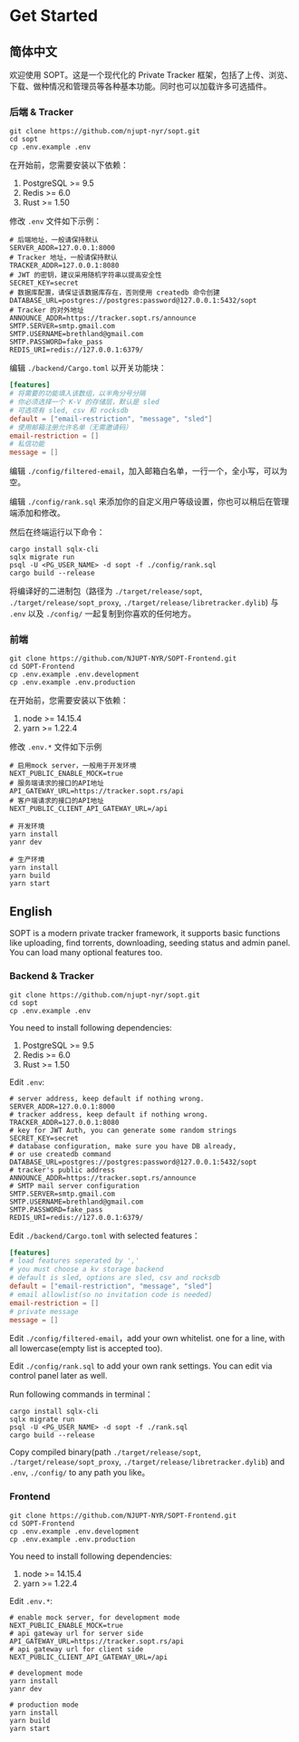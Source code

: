 # Get Started

## 简体中文

欢迎使用 SOPT。这是一个现代化的 Private Tracker 框架，包括了上传、浏览、下载、做种情况和管理员等各种基本功能。同时也可以加载许多可选插件。

### 后端 & Tracker

```shell
git clone https://github.com/njupt-nyr/sopt.git
cd sopt
cp .env.example .env
```

在开始前，您需要安装以下依赖：

1. PostgreSQL >= 9.5
2. Redis >= 6.0
3. Rust >= 1.50

修改 `.env` 文件如下示例：

```
# 后端地址，一般请保持默认
SERVER_ADDR=127.0.0.1:8000
# Tracker 地址，一般请保持默认
TRACKER_ADDR=127.0.0.1:8080
# JWT 的密钥，建议采用随机字符串以提高安全性
SECRET_KEY=secret
# 数据库配置，请保证该数据库存在，否则使用 createdb 命令创建
DATABASE_URL=postgres://postgres:password@127.0.0.1:5432/sopt
# Tracker 的对外地址
ANNOUNCE_ADDR=https://tracker.sopt.rs/announce
SMTP.SERVER=smtp.gmail.com
SMTP.USERNAME=brethland@gmail.com
SMTP.PASSWORD=fake_pass
REDIS_URI=redis://127.0.0.1:6379/
```

编辑 `./backend/Cargo.toml` 以开关功能块：

```toml
[features]
# 将需要的功能填入该数组，以半角分号分隔
# 你必须选择一个 K-V 的存储层，默认是 sled
# 可选项有 sled, csv 和 rocksdb
default = ["email-restriction", "message", "sled"]
# 使用邮箱注册允许名单（无需邀请码）
email-restriction = []
# 私信功能
message = []
```

编辑 `./config/filtered-email`，加入邮箱白名单，一行一个，全小写，可以为空。

编辑 `./config/rank.sql` 来添加你的自定义用户等级设置，你也可以稍后在管理端添加和修改。

然后在终端运行以下命令：

```shell
cargo install sqlx-cli
sqlx migrate run
psql -U <PG_USER_NAME> -d sopt -f ./config/rank.sql
cargo build --release
```

将编译好的二进制包（路径为 `./target/release/sopt`,
`./target/release/sopt_proxy`, `./target/release/libretracker.dylib`) 
与 `.env` 以及 `./config/` 一起复制到你喜欢的任何地方。

### 前端

```shell
git clone https://github.com/NJUPT-NYR/SOPT-Frontend.git
cd SOPT-Frontend
cp .env.example .env.development
cp .env.example .env.production
```

在开始前，您需要安装以下依赖：

1. node >= 14.15.4
2. yarn >= 1.22.4

修改 `.env.*` 文件如下示例

```
# 启用mock server，一般用于开发环境
NEXT_PUBLIC_ENABLE_MOCK=true
# 服务端请求的接口的API地址
API_GATEWAY_URL=https://tracker.sopt.rs/api
# 客户端请求的接口的API地址
NEXT_PUBLIC_CLIENT_API_GATEWAY_URL=/api
```

```shell
# 开发环境
yarn install
yanr dev

# 生产环境
yarn install
yarn build
yarn start
```

## English

SOPT is a modern private tracker framework, it supports basic functions like
uploading, find torrents, downloading, seeding status and admin panel. You can
load many optional features too.

### Backend & Tracker

```shell
git clone https://github.com/njupt-nyr/sopt.git
cd sopt
cp .env.example .env
```

You need to install following dependencies:

1. PostgreSQL >= 9.5
2. Redis >= 6.0
3. Rust >= 1.50

Edit `.env`:

```
# server address, keep default if nothing wrong.
SERVER_ADDR=127.0.0.1:8000
# tracker address, keep default if nothing wrong.
TRACKER_ADDR=127.0.0.1:8080
# key for JWT Auth, you can generate some random strings
SECRET_KEY=secret
# database configuration, make sure you have DB already,
# or use createdb command
DATABASE_URL=postgres://postgres:password@127.0.0.1:5432/sopt
# tracker's public address
ANNOUNCE_ADDR=https://tracker.sopt.rs/announce
# SMTP mail server configuration
SMTP.SERVER=smtp.gmail.com
SMTP.USERNAME=brethland@gmail.com
SMTP.PASSWORD=fake_pass
REDIS_URI=redis://127.0.0.1:6379/
```

Edit `./backend/Cargo.toml` with selected features：

```toml
[features]
# load features seperated by ','
# you must choose a kv storage backend
# default is sled, options are sled, csv and rocksdb
default = ["email-restriction", "message", "sled"]
# email allowlist(so no invitation code is needed)
email-restriction = []
# private message
message = []
```

Edit `./config/filtered-email`，add your own whitelist. one for a line, with
all lowercase(empty list is accepted too).

Edit `./config/rank.sql` to add your own rank settings. You can edit via control
panel later as well.

Run following commands in terminal：

```shell
cargo install sqlx-cli
sqlx migrate run
psql -U <PG_USER_NAME> -d sopt -f ./rank.sql
cargo build --release
```

Copy compiled binary(path `./target/release/sopt`,
`./target/release/sopt_proxy`, `./target/release/libretracker.dylib`) 
and `.env`, `./config/` to any path you like。

### Frontend

```shell
git clone https://github.com/NJUPT-NYR/SOPT-Frontend.git
cd SOPT-Frontend
cp .env.example .env.development
cp .env.example .env.production
```

You need to install following dependencies:

1. node >= 14.15.4
2. yarn >= 1.22.4

Edit `.env.*`:

```
# enable mock server, for development mode
NEXT_PUBLIC_ENABLE_MOCK=true
# api gateway url for server side
API_GATEWAY_URL=https://tracker.sopt.rs/api
# api gateway url for client side
NEXT_PUBLIC_CLIENT_API_GATEWAY_URL=/api
```

```shell
# development mode
yarn install
yanr dev

# production mode
yarn install
yarn build
yarn start
```

